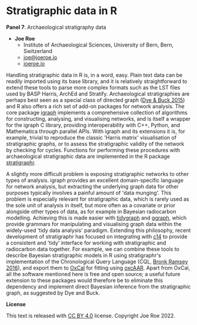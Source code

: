 # Stratigraphic data in R

**Panel 7**: Archaeological stratigraphy data

- **Joe Roe**
  - Institute of Archaeological Sciences, University of Bern, Bern, Switzerland
  - [joe@joeroe.io](mailto:joe@joeroe.io)
  - [joeroe.io](https://joeroe.io)


Handling stratigraphic data in R is, in a word, easy.
Plain text data can be readily imported using its base library, and it is relatively straightforward to extend these tools to parse more complex formats such as the LST files used by BASP Harris, ArchEd and Stratify.
Archaeological stratigraphies are perhaps best seen as a special class of directed graph ([Dye & Buck 2015](https://doi.org/10.1016/j.jas.2015.08.008)) and R also offers a rich set of add-on packages for network analysis. 
The core package [igraph](https://igraph.org/r/) implements a comprehensive collection of algorithms for constructing, analysing, and visualising networks, and is itself a wrapper for the igraph C library, providing interoperability with C++, Python, and Mathematica through parallel APIs.
With igraph and its extensions it is, for example, trivial to reproduce the classic 'Harris matrix' visualisation of stratigraphic graphs, or to assess the stratigraphic validity of the network by checking for cycles.
Functions for performing these procedures with archaeological stratigraphic data are implemented in the R package [stratigraphr](https://stratigraphr.joeroe.io).

A slightly more difficult problem is exposing stratigraphic networks to other types of analysis.
igraph provides an excellent domain-specific language for network analysis, but extracting the underlying graph data for other purposes typically involves a painful amount of 'data munging'.
This problem is especially relevant for stratigraphic data, which is rarely used as the sole unit of analysis in itself, but more often as a covariate or prior alongside other types of data, as for example in Bayesian radiocarbon modelling.
Achieving this is made easier with [tidygraph](https://tidygraph.data-imaginist.com/) and [ggraph](https://ggraph.data-imaginist.com/), which provide grammars for manipulating and visualising graph data within the widely-used 'tidy data analysis' paradigm.
Extending this philosophy, recent development of stratigraphr has focused on integrating with [c14](https://c14.joeroe.io/) to provide a consistent and 'tidy' interface for working with stratigraphic and radiocarbon data together.
For example, we can combine these tools to describe Bayesian stratigraphic models in R using stratigraphr's implementation of the Chronological Query Language (CQL, [Bronk Ramsey 2016](https://doi.org/10.1017/S0033822200018348)), and export them to [OxCal](https://c14.arch.ox.ac.uk/oxcal.html) for fitting using [oxcAAR](https://github.com/ISAAKiel/oxcAAR).
Apart from OxCal, all the software mentioned here is free and open source; a useful future extension to these packages would therefore be to eliminate this dependency and implement direct Bayesian inference from the stratigraphic graph, as suggested by Dye and Buck.

**License**

This text is released with [CC BY 4.0](https://creativecommons.org/licenses/by/4.0/) license. Copyright Joe Roe 2022.
